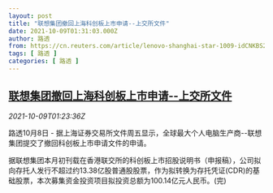 ```yaml
---
layout: post
title: "联想集团撤回上海科创板上市申请--上交所文件"
date: 2021-10-09T01:31:03.000Z
author: 路透
from: https://cn.reuters.com/article/lenovo-shanghai-star-1009-idCNKBS2GZ01C
tags: [ 路透 ]
categories: [ 路透 ]
---
```

<!--1633743063000-->
[联想集团撤回上海科创板上市申请--上交所文件](https://cn.reuters.com/article/lenovo-shanghai-star-1009-idCNKBS2GZ01C)
------

<div>
<div><i>2021-10-09T01:23:36Z</i></div><p>路透10月8日 - 据上海证券交易所文件周五显示，全球最大个人电脑生产商--联想集团提交了撤回科创板上市申请文件的申请。</p><p>据联想集团本月初刊载在香港联交所的科创板上市招股说明书（申报稿），公司拟向存托人发行不超过约13.38亿股普通股股票，作为拟转换为存托凭证(CDR)的基础股票，本次募集资金投资项目拟投资总额为100.14亿元人民币。(完)</p>
</div>

